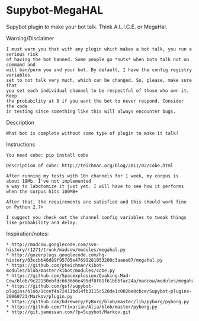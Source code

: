 Supybot-MegaHAL
===============

Supybot plugin to make your bot talk. Think A.L.I.C.E. or MegaHal.

Warning/Disclaimer

    I must warn you that with any plugin which makes a bot talk, you run a serious risk
    of having the bot banned. Some people go *nuts* when bots talk not on command and
    will ban/perm you and your bot. By default, I have the config registry variables
    set to not talk very much, which can be changed. So, please, make sure that
    you set each individual channel to be respectful of those who own it. Keep
    the probability at 0 if you want the bot to never respond. Consider the code
    in testing since something like this will always encounter bugs.

Description

    What bot is complete without some type of plugin to make it talk?

Instructions

    You need cobe: pip install cobe

    Description of cobe: http://teichman.org/blog/2011/02/cobe.html

    After running my tests with 10+ channels for 1 week, my corpus is about 18Mb. I've not implemented
    a way to labotomize it just yet. I will have to see how it performs when the corpus hits 100MB+

    After that, the requirements are satisfied and this should work fine on Python 2.7+

    I suggest you check out the channel config variables to tweak things like probability and delay.

Inspiration/notes:

    * http://madcow.googlecode.com/svn-history/r1271/trunk/madcow/modules/megahal.py
    * http://gozerplugs.googlecode.com/hg-history/03ccbb46d89f95705e47699281053200c3aaee67/megahal.py
    * https://github.com/pteichman/kibot-modules/blob/master/kibot/modules/cobe.py
    * https://github.com/Spacexplosion/Quaking-Mad-Cow/blob/9c22130ebfdc663666e495df8f81f61bb5fac24a/madcow/modules/megahal.py
    * https://github.com/gsf/supybot-plugins/blob/1ccef4a72411bd14fb3115c520de1c002be8cbce/Supybot-plugins-20060723/Markov/plugin.py
    * https://github.com/bdrewery/PyBorg/blob/master/lib/pyborg/pyborg.py
    * https://github.com/Trixarian/Alia/blob/master/pyborg.py
    * http://git.jamessan.com/?p=Supybot/Markov.git
